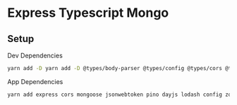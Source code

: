 # Express Typescript Mongo

## Setup

Dev Dependencies
```bash
yarn add -D yarn add -D @types/body-parser @types/config @types/cors @types/express @types/node @types/pino @types/mongoose @types/jsonwebtoken @types/lodash @types/nanoid ts-node-dev typescript
```

App Dependencies
```bash
yarn add express cors mongoose jsonwebtoken pino dayjs lodash config zod pino-pretty
```
